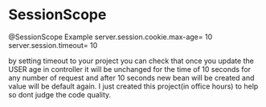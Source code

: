 # SessionScope
@SessionScope Example
server.session.cookie.max-age= 10
server.session.timeout= 10 

by setting timeout to your project you can check that once you update the USER age in controller it will be unchanged for 
the time of 10 seconds for any number of request and after 10 seconds new bean will be created and value will be default again.
I just created this project(in office hours) to help so dont judge the code quality.
